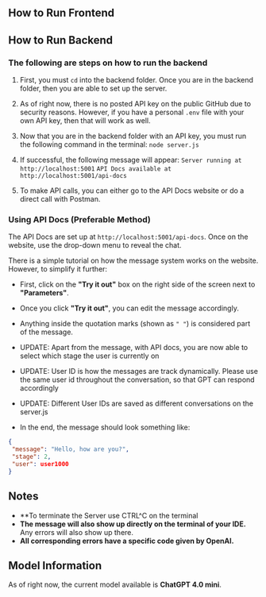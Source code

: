 ## How to Run Frontend
 



## How to Run Backend

### The following are steps on how to run the backend  

1. First, you must `cd` into the backend folder. Once you are in the backend folder, then you are able to set up the server.  

2. As of right now, there is no posted API key on the public GitHub due to security reasons. However, if you have a personal `.env` file with your own API key, then that will work as well.  

3. Now that you are in the backend folder with an API key, you must run the following command in the terminal: 
                       `node server.js`

4. If successful, the following message will appear:
         `Server running at http://localhost:5001` 
         `API Docs available at http://localhost:5001/api-docs`

5. To make API calls, you can either go to the API Docs website or do a direct call with Postman.  

### Using API Docs (Preferable Method)  

The API Docs are set up at `http://localhost:5001/api-docs`. Once on the website, use the drop-down menu to reveal the chat.  

There is a simple tutorial on how the message system works on the website. However, to simplify it further:  

- First, click on the **"Try it out"** box on the right side of the screen next to **"Parameters"**.  
- Once you click **"Try it out"**, you can edit the message accordingly.  
- Anything inside the quotation marks (shown as `" "`) is considered part of the message.

- UPDATE: Apart from the message, with API docs, you are now able to select which stage the user is currently on
- UPDATE: User ID is how the messages are track dynamically. Please use the same user id throughout the conversation, so that GPT can respond accordingly
- UPDATE: Different User IDs are saved as different conversations on the server.js

- In the end, the message should look something like:  

```json
{
 "message": "Hello, how are you?",
 "stage": 2,
 "user": user1000
}
```

## Notes  
- **To terminate the Server use CTRL^C on the terminal  
- **The message will also show up directly on the terminal of your IDE.** Any errors will also show up there.  
- **All corresponding errors have a specific code given by OpenAI.**  

## Model Information  

As of right now, the current model available is **ChatGPT 4.0 mini**. 
